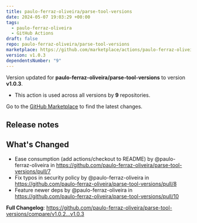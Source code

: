 ```yaml
---
title: paulo-ferraz-oliveira/parse-tool-versions
date: 2024-05-07 19:03:29 +00:00
tags:
  - paulo-ferraz-oliveira
  - GitHub Actions
draft: false
repo: paulo-ferraz-oliveira/parse-tool-versions
marketplace: https://github.com/marketplace/actions/paulo-ferraz-oliveira-parse-tool-versions
version: v1.0.3
dependentsNumber: "9"
---
```



Version updated for **paulo-ferraz-oliveira/parse-tool-versions** to version **v1.0.3**.
- This action is used across all versions by **9** repositories.

Go to the [GitHub Marketplace](https://github.com/marketplace/actions/paulo-ferraz-oliveira-parse-tool-versions) to find the latest changes.

## Release notes

## What's Changed
* Ease consumption (add actions/checkout to README) by @paulo-ferraz-oliveira in https://github.com/paulo-ferraz-oliveira/parse-tool-versions/pull/7
* Fix typos in security policy by @paulo-ferraz-oliveira in https://github.com/paulo-ferraz-oliveira/parse-tool-versions/pull/8
* Feature newer deps by @paulo-ferraz-oliveira in https://github.com/paulo-ferraz-oliveira/parse-tool-versions/pull/10


**Full Changelog**: https://github.com/paulo-ferraz-oliveira/parse-tool-versions/compare/v1.0.2...v1.0.3
